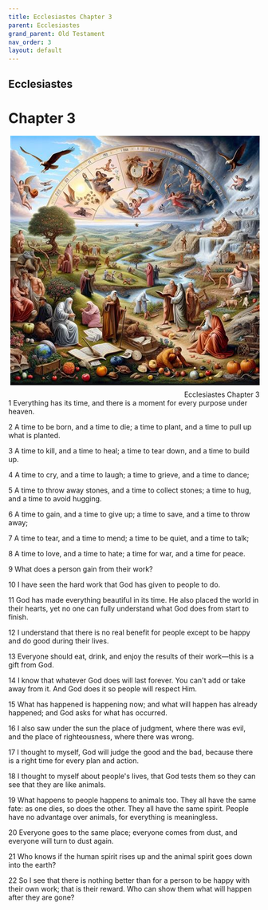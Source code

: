 ```yaml
---
title: Ecclesiastes Chapter 3
parent: Ecclesiastes
grand_parent: Old Testament
nav_order: 3
layout: default
---
```


## Ecclesiastes

# Chapter 3

<div style="clear: both; text-align: right;">
    <img src="/assets/Image/Ecclesiastes/500/3.jpg" alt="Ecclesiastes Chapter 3" class="chapter-image" style="max-width: 100%; height: auto; float: right; margin: 0 0 10px 10px; padding-left: 10%;">
    <figcaption style="font-size: 14px;">Ecclesiastes Chapter 3</figcaption>
</div>
1 Everything has its time, and there is a moment for every purpose under heaven.

2 A time to be born, and a time to die; a time to plant, and a time to pull up what is planted.

3 A time to kill, and a time to heal; a time to tear down, and a time to build up.

4 A time to cry, and a time to laugh; a time to grieve, and a time to dance;

5 A time to throw away stones, and a time to collect stones; a time to hug, and a time to avoid hugging.

6 A time to gain, and a time to give up; a time to save, and a time to throw away;

7 A time to tear, and a time to mend; a time to be quiet, and a time to talk;

8 A time to love, and a time to hate; a time for war, and a time for peace.

9 What does a person gain from their work?

10 I have seen the hard work that God has given to people to do.

11 God has made everything beautiful in its time. He also placed the world in their hearts, yet no one can fully understand what God does from start to finish.

12 I understand that there is no real benefit for people except to be happy and do good during their lives.

13 Everyone should eat, drink, and enjoy the results of their work—this is a gift from God.

14 I know that whatever God does will last forever. You can't add or take away from it. And God does it so people will respect Him.

15 What has happened is happening now; and what will happen has already happened; and God asks for what has occurred.

16 I also saw under the sun the place of judgment, where there was evil, and the place of righteousness, where there was wrong.

17 I thought to myself, God will judge the good and the bad, because there is a right time for every plan and action.

18 I thought to myself about people's lives, that God tests them so they can see that they are like animals.

19 What happens to people happens to animals too. They all have the same fate: as one dies, so does the other. They all have the same spirit. People have no advantage over animals, for everything is meaningless.

20 Everyone goes to the same place; everyone comes from dust, and everyone will turn to dust again.

21 Who knows if the human spirit rises up and the animal spirit goes down into the earth?

22 So I see that there is nothing better than for a person to be happy with their own work; that is their reward. Who can show them what will happen after they are gone?


